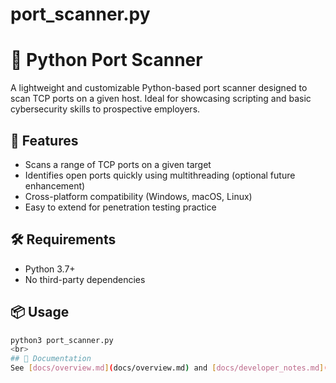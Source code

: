 # port_scanner.py

# 🔎 Python Port Scanner

A lightweight and customizable Python-based port scanner designed to scan TCP ports on a given host. Ideal for showcasing scripting and basic cybersecurity skills to prospective employers.

## 🚀 Features

- Scans a range of TCP ports on a given target
- Identifies open ports quickly using multithreading (optional future enhancement)
- Cross-platform compatibility (Windows, macOS, Linux)
- Easy to extend for penetration testing practice

## 🛠️ Requirements

- Python 3.7+
- No third-party dependencies

## 📦 Usage

```bash
python3 port_scanner.py
<br>
## 📘 Documentation
See [docs/overview.md](docs/overview.md) and [docs/developer_notes.md](docs/developer_notes.md) for a full breakdown of how the scanner was built and why.
